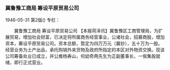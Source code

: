 ### 冀鲁豫工商局  筹设平原贸易公司

1946-05-31
第2版()
专栏：

　　冀鲁豫工商局
    筹设平原贸易公司
    【本报荷泽讯】冀鲁豫区工商管理局，为扩展贸易，增加社会财富，已决定将所属商务经营事业，公诸社会，招募商股，增加资本，筹设平原贸易公司。资本总额，暂定为四万万元（冀钞），五十万为一股。经营业务为土产出品，承托购销外来货物及政府所指定的本区对外物资交换。现该公司筹备处业已成立，并公推杨寿山，何幼奇两先生为正副董事长，一俟集股就绪，即行正式营业。

